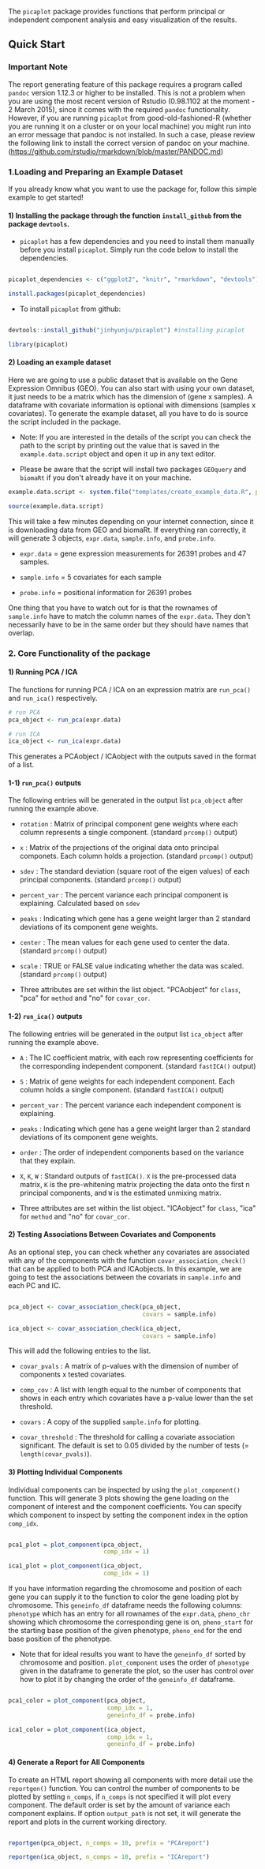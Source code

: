 The `picaplot` package provides functions that perform principal or independent component analysis and easy visualization of the results. 

## Quick Start

### Important Note

The report generating feature of this package requires a program called ```pandoc``` version 1.12.3 or higher to be installed. This is not a problem when you are using the most recent version of Rstudio (0.98.1102 at the moment - 2 March 2015), since it comes with the required ```pandoc``` functionality. However, if you are running ```picaplot``` from good-old-fashioned-R (whether you are running it on a cluster or on your local machine) you might run into an error message that pandoc is not installed. In such a case, please review the following link to install the correct version of pandoc on your machine. (https://github.com/rstudio/rmarkdown/blob/master/PANDOC.md)

### 1.Loading and Preparing an Example Dataset

If you already know what you want to use the package for, follow this simple example to get started!

#### 1) Installing the package through the function ```install_github``` from the package ```devtools```.

- `picaplot` has a few dependencies and you need to install them manually before you install `picaplot`. Simply run the code below to install the dependencies.

```r

picaplot_dependencies <- c("ggplot2", "knitr", "rmarkdown", "devtools")

install.packages(picaplot_dependencies)

``` 

- To install `picaplot` from github:

```r

devtools::install_github("jinhyunju/picaplot") #installing picaplot

library(picaplot)

```

#### 2) Loading an example dataset

Here we are going to use a public dataset that is available on the Gene Expression Omnibus (GEO). You can also start with using your own dataset, it just needs to be a matrix which has the dimension of (gene x samples). A dataframe with covariate information is optional with dimensions (samples x covariates). To generate the example dataset, all you have to do is source the script included in the package. 

- Note: If you are interested in the details of the script you can check the path to the script by printing out the value that is saved in the ```example.data.script``` object and open it up in any text editor.

- Please be aware that the script will install two packages ```GEOquery``` and ```biomaRt``` if you don't already have it on your machine. 

```r
example.data.script <- system.file("templates/create_example_data.R", package="picaplot")

source(example.data.script)
```

This will take a few minutes depending on your internet connection, since it is downloading data from GEO and biomaRt. If everything ran correctly, it will generate 3 objects, ```expr.data```, ```sample.info```, and ```probe.info```.

- ```expr.data``` = gene expression measurements for 26391 probes and 47 samples. 

- ```sample.info``` = 5 covariates for each sample 

- ```probe.info``` = positional information for 26391 probes
  
One thing that you have to watch out for is that the rownames of ```sample.info``` have to match the column names of the ```expr.data```. They don't necessarily have to be in the same order but they should have names that overlap. 

### 2. Core Functionality of the package

#### 1) Running PCA / ICA 

The functions for running PCA / ICA on an expression matrix are `run_pca()` and `run_ica()` respectively.  

```r 
# run PCA 
pca_object <- run_pca(expr.data)

# run ICA
ica_object <- run_ica(expr.data)

```

This generates a PCAobject / ICAobject with the outputs saved in the format of a list.

#### 1-1) `run_pca()` outputs

The following entries will be generated in the output list `pca_object` after running the example above. 

  * `rotation` : Matrix of principal component gene weights where each column represents a single component. (standard `prcomp()` output)
  
  * `x` : Matrix of the projections of the original data onto principal componets. Each column holds a projection. (standard `prcomp()` output)
  
  * `sdev` : The standard deviation (square root of the eigen values) of each principal components. (standard `prcomp()` output)
  
  * `percent_var` : The percent variance each principal component is explaining. Calculated based on `sdev`
  
  * `peaks` : Indicating which gene has a gene weight larger than 2 standard deviations of its component gene weights. 
  
  * `center` : The mean values for each gene used to center the data. (standard `prcomp()` output)
  
  * `scale` : TRUE or FALSE value indicating whether the data was scaled. (standard `prcomp()` output)
  
  * Three attributes are set within the list object. "PCAobject" for `class`, "pca" for `method` and "no" for `covar_cor`.

#### 1-2) `run_ica()` outputs

The following entries will be generated in the output list `ica_object` after running the example above. 

  * `A` : The IC coefficient matrix, with each row representing coefficients for the corresponding independent component. (standard `fastICA()` output)
  
  * `S` : Matrix of gene weights for each independent component. Each column holds a single component. (standard `fastICA()` output)

  * `percent_var` : The percent variance each independent component is explaining.
  
  * `peaks` : Indicating which gene has a gene weight larger than 2 standard deviations of its component gene weights. 
  
  * `order` : The order of independent components based on the variance that they explain. 
  
  * `X`, `K`, `W` : Standard outputs of `fastICA()`. `X` is the pre-processed data matrix, `K` is the pre-whitening matrix projecting the data onto the first n principal components, and `W` is the estimated unmixing matrix. 
  
  * Three attributes are set within the list object. "ICAobject" for `class`, "ica" for `method` and "no" for `covar_cor`.

#### 2) Testing Associations Between Covariates and Components

As an optional step, you can check whether any covariates are associated with any of the components with the function `covar_association_check()` that can be applied to both PCA and ICAobjects. In this example, we are going to test the associations between the covariats in `sample.info` and each PC and IC. 

```r 

pca_object <- covar_association_check(pca_object, 
                                      covars = sample.info)

ica_object <- covar_association_check(ica_object, 
                                      covars = sample.info)

```

This will add the following entries to the list.

  * `covar_pvals` : A matrix of p-values with the dimension of number of components x tested covariates. 
  
  * `comp_cov` : A list with length equal to the number of components that shows in each entry which covariates have a p-value lower than the set threshold. 
  
  * `covars` : A copy of the supplied `sample.info` for plotting. 
  
  * `covar_threshold` : The threshold for calling a covariate association significant. The default is set to 0.05 divided by the number of tests (= `length(covar_pvals)`).

#### 3) Plotting Individual Components

Individual components can be inspected by using the `plot_component()` function. This will generate 3 plots showing the gene loading on the component of interest and the component coefficients. You can specify which component to inspect by setting the component index in the option `comp_idx`.

```r

pca1_plot = plot_component(pca_object, 
                           comp_idx = 1)

ica1_plot = plot_component(ica_object,
                           comp_idx = 1)

```

If you have information regarding the chromosome and position of each gene you can supply it to the function to color the gene loading plot by chromosome. This `geneinfo_df` dataframe needs the following columns: `phenotype` which has an entry for all rownames of the `expr.data`, 
`pheno_chr` showing which chromosome the corresponding gene is on, `pheno_start` for the starting base position of the given phenotype, 
`pheno_end` for the end base position of the phenotype. 

- Note that for ideal results you want to have the `geneinfo_df` sorted by chromosome and position. 
`plot_component` uses the order of `phenotype` given in the dataframe to generate the plot, so the user has control over how to plot it by changing the order of the `geneinfo_df` dataframe.  

```r

pca1_color = plot_component(pca_object, 
                            comp_idx = 1, 
                            geneinfo_df = probe.info)

ica1_color = plot_component(ica_object, 
                            comp_idx = 1, 
                            geneinfo_df = probe.info)

```

#### 4) Generate a Report for All Components

To create an HTML report showing all components with more detail use the `reportgen()` function. You can control the number of components to be plotted by setting `n_comps`, if `n_comps` is not specified it will plot every component. The default order is set by the amount of variance each component explains. If option `output_path` is not set, it will generate the report and plots in the current working directory.

```r

reportgen(pca_object, n_comps = 10, prefix = "PCAreport")

reportgen(ica_object, n_comps = 10, prefix = "ICAreport")


```
